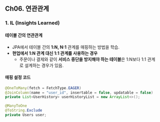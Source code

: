 ## Ch06. 연관관계

### 1. IL (Insights Learned)
#### 테이블 간의 연관관계
- JPA에서 테이블 간의 **1:N, N:1** 관계를 매핑하는 방법을 학습.
- **현업에서 1:N 관계 대신 1:1 관계를 사용하는 경우**
  - 주문이나 결제와 같이 **서비스 중단을 방지해야 하는 테이블**은 1:N보다 1:1 관계로 설계하는 경우가 있음.

#### 매핑 설정 코드
```java
@OneToMany(fetch = FetchType.EAGER)
@JoinColumn(name = "user_id", insertable = false, updatable = false)
private List<UserHistory> userHistoryList = new ArrayList<>();

@ManyToOne
@ToString.Exclude
private Users user;
```
